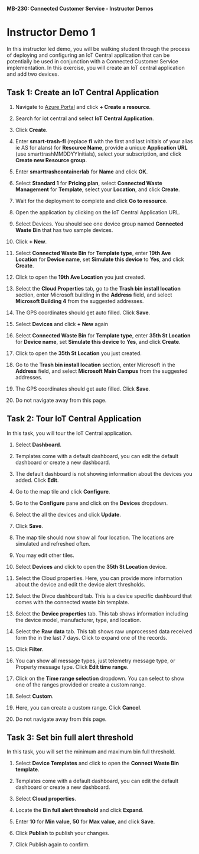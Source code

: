 **MB-230: Connected Customer Service - Instructor Demos**

**Instructor Demo 1**
=====================

In this instructor led demo, you will be walking student through the process of
deploying and configuring an IoT Central application that can be potentially be
used in conjunction with a Connected Customer Service implementation. In this
exercise, you will create an IoT central application and add two devices.

**Task 1: Create an IoT Central Application**
---------------------------------------------

1.  Navigate to [Azure Portal](https://portal.azure.com/) and click **+ Create a
    resource**.

2.  Search for iot central and select **IoT Central Application**.

3.  Click **Create**.

4.  Enter **smart-trash-fl** (replace **fl** with the first and last initials of
    your alias ie AS for alans) for **Resource Name**, provide a unique
    **Application URL** (use smarttrashMMDDYYInitials), select your
    subscription, and click **Create new Resource group**.

5.  Enter **smarttrashcontainerlab** for **Name** and click **OK**.

6.  Select **Standard 1** for **Pricing plan**, select **Connected Waste
    Management** for **Template**, select your **Location**, and click
    **Create**.

7.  Wait for the deployment to complete and click **Go to resource**.

8.  Open the application by clicking on the IoT Central Application URL.

9.  Select Devices. You should see one device group named **Connected Waste
    Bin** that has two sample devices.

10. Click **+ New**.

11. Select **Connected Waste Bin** for **Template type**, enter **19th Ave
    Location** for **Device name**, set **Simulate this device** to **Yes**, and
    click **Create**.

12. Click to open the **19th Ave Location** you just created.

13. Select the **Cloud Properties** tab, go to the **Trash bin install
    location** section, enter Microsoft building in the **Address** field, and
    select **Microsoft Building 4** from the suggested addresses.

14. The GPS coordinates should get auto filled. Click **Save**.

15. Select **Devices** and click **+ New** again

16. Select **Connected Waste Bin** for **Template type**, enter **35th St
    Location** for **Device name**, set **Simulate this device** to **Yes**, and
    click **Create**.

17. Click to open the **35th St Location** you just created.

18. Go to the **Trash bin install location** section, enter Microsoft in the
    **Address** field, and select **Microsoft Main Campus** from the suggested
    addresses.

19. The GPS coordinates should get auto filled. Click **Save**.

20. Do not navigate away from this page.

**Task 2: Tour IoT Central Application**
----------------------------------------

In this task, you will tour the IoT Central application.

1.  Select **Dashboard**.

2.  Templates come with a default dashboard, you can edit the default dashboard
    or create a new dashboard.

3.  The default dashboard is not showing information about the devices you
    added. Click **Edit**.

4.  Go to the map tile and click **Configure**.

5.  Go to the **Configure** pane and click on the **Devices** dropdown.

6.  Select the all the devices and click **Update**.

7.  Click **Save**.

8.  The map tile should now show all four location. The locations are simulated
    and refreshed often.

9.  You may edit other tiles.

10. Select **Devices** and click to open the **35th St Location** device.

11. Select the Cloud properties. Here, you can provide more information about
    the device and edit the device alert thresholds.

12. Select the Divce dashboard tab. This is a device specific dashboard that
    comes with the connected waste bin template.

13. Select the **Device properties** tab. This tab shows information including
    the device model, manufacturer, type, and location.

14. Select the **Raw data** tab. This tab shows raw unprocessed data received
    form the in the last 7 days. Click to expand one of the records.

15. Click **Filter**.

16. You can show all message types, just telemetry message type, or Property
    message type. Click **Edit time range**.

17. Click on the **Time range selection** dropdown. You can select to show one
    of the ranges provided or create a custom range.

18. Select **Custom**.

19. Here, you can create a custom range. Click **Cancel**.

20. Do not navigate away from this page.

**Task 3: Set bin full alert threshold**
----------------------------------------

In this task, you will set the minimum and maximum bin full threshold.

1.  Select **Device Templates** and click to open the **Connect Waste Bin
    template**.

2.  Templates come with a default dashboard, you can edit the default dashboard
    or create a new dashboard.

3.  Select **Cloud properties**.

4.  Locate the **Bin full alert threshold** and click **Expand**.

5.  Enter **10** for **Min value**, **50** for **Max value**, and click
    **Save**.

6.  Click **Publish** to publish your changes.

7.  Click Publish again to confirm.
